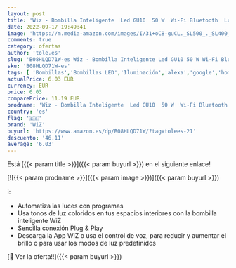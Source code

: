 ```yaml
---
layout: post
title: 'Wiz - Bombilla Inteligente  Led GU10  50 W  Wi-Fi Bluetooth  Luz Blanca y Colores  Compatible con Alexa y Google Home'
date: 2022-09-17 19:49:41
image: 'https://m.media-amazon.com/images/I/31+oC8-guCL._SL500_._SL400_.jpg'
comments: true
category: ofertas
author: 'tole.es'
slug: 'B08HLQD71W-es Wiz - Bombilla Inteligente Led GU10 50 W Wi-Fi Bluetooth...'
sku: 'B08HLQD71W-es'
tags: [ 'Bombillas','Bombillas LED','Iluminación','alexa','google','home','wiz','🇪🇸', ]
actualPrice: 6.03 EUR
currency: EUR
price: 6.03
comparePrice: 11.19 EUR
prodname: 'Wiz - Bombilla Inteligente  Led GU10  50 W  Wi-Fi Bluetooth  Luz Blanca y Colores  Compatible con Alexa y Google Home'
country: 'es'
flag: '🇪🇸'
brand: 'WiZ'
buyurl: 'https://www.amazon.es/dp/B08HLQD71W/?tag=tolees-21'
descuento: '46.11'
average: '6.03'
---
```


Está [{{< param title >}}]({{< param buyurl >}}) en el siguiente enlace!

[![{{< param prodname >}}]({{< param image >}})]({{< param buyurl >}})

ℹ️:

- Automatiza las luces con programas
- Usa tonos de luz coloridos en tus espacios interiores con la bombilla inteligente WiZ
- Sencilla conexión Plug & Play
- Descarga la App WiZ o usa el control de voz, para reducir y aumentar el brillo o para usar los modos de luz predefinidos

[🛒 Ver la oferta!!]({{< param buyurl >}})

